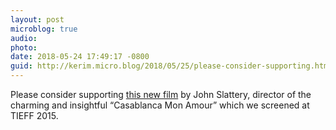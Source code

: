 ```yaml
---
layout: post
microblog: true
audio: 
photo: 
date: 2018-05-24 17:49:17 -0800
guid: http://kerim.micro.blog/2018/05/25/please-consider-supporting.html
---
```

Please consider supporting [this new film](https://www.seedandspark.com/fund/present-time-journal-of-a-country-monastery#story) by John Slattery, director of the charming and insightful “Casablanca Mon Amour” which we screened at TIEFF 2015.
